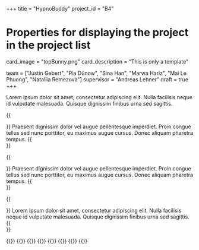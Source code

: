 +++
title = "HypnoBuddy"
project_id = "B4"

# Properties for displaying the project in the project list
card_image = "topBunny.png"
card_description = "This is only a template" 

team = ["Justin Gebert", "Pia Dünow", "Sina Han", "Marwa Hariz", "Mai Le Phuong", "Nataliia Remezova"]
supervisor = "Andreas Lehner"
draft = true
+++

Lorem ipsum dolor sit amet, consectetur adipiscing elit. Nulla facilisis neque id vulputate malesuada. Quisque dignissim finibus urna sed sagittis. 

{{<section title="Our Goal">}}
Praesent dignissim dolor vel augue pellentesque imperdiet. Proin congue tellus sed nunc porttitor, eu maximus augue cursus. Donec aliquam pharetra tempus. 
{{</section>}}

{{<section title="Technology">}}
Praesent dignissim dolor vel augue pellentesque imperdiet. Proin congue tellus sed nunc porttitor, eu maximus augue cursus. Donec aliquam pharetra tempus. 
{{</section>}}


{{<section title="The team">}}
Lorem ipsum dolor sit amet, consectetur adipiscing elit. Nulla facilisis neque id vulputate malesuada. Quisque dignissim finibus urna sed sagittis. 
{{</section>}} 

{{<gallery>}}
{{<team-member image="cat.jpg" name="Justin Gebert">}}
{{<team-member image="cat.jpg" name="Pia Dünow">}}
{{<team-member image="cat.jpg" name="Sina Han">}}
{{<team-member image="cat.jpg" name="Marwa Hariz">}}
{{<team-member image="cat.jpg" name="Mai Le Phoung">}}
{{<team-member image="cat.jpg" name="Nataliia Remezova">}}
{{</gallery>}}


